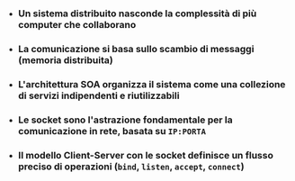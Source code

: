 <TakeawayBlock>

- ### Un **sistema distribuito** nasconde la complessità di più computer che collaborano <VSpace space="2"/>

- ### La comunicazione si basa sullo <Alert>scambio di messaggi</Alert> (memoria distribuita) <VSpace space="2"/>

- ### L'architettura **SOA** organizza il sistema come una collezione di servizi indipendenti e riutilizzabili <VSpace space="2"/>

- ### Le <Alert strong>socket</Alert> sono l'astrazione fondamentale per la comunicazione in rete, basata su `IP:PORTA` <VSpace space="2"/>

- ### Il modello **Client-Server** con le socket definisce un flusso preciso di operazioni (`bind`, `listen`, `accept`, `connect`)

</TakeawayBlock>
